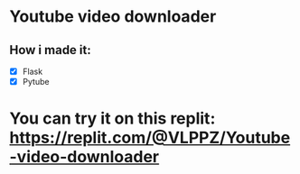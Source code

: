# Youtube video downloader

## How i made it:
- [x] Flask
- [x] Pytube

# You can try it on this replit: https://replit.com/@VLPPZ/Youtube-video-downloader
